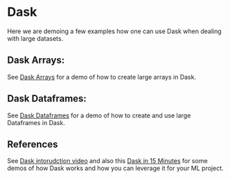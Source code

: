# Dask
Here we are demoing a few examples how one can use Dask when dealing with large datasets.

## Dask Arrays:
See [Dask Arrays](notebooks/dask_arrays.ipynb) for a demo of how to create large arrays in Dask.

## Dask Dataframes:
See [Dask Dataframes](notebooks/dask_dataframe.ipynb) for a demo of how to create and use large Dataframes in Dask.

## References
See [Dask intorudction video](https://www.youtube.com/watch?v=nnndxbr_Xq4) and also this [Dask in 15 Minutes](https://www.youtube.com/watch?v=Alwgx_1qsj4) for some demos of how Dask works and how you can leverage it for your ML project.
